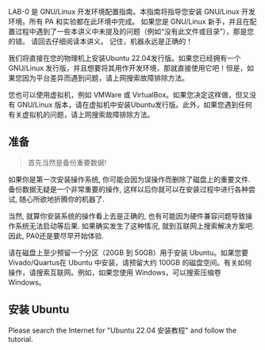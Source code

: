 LAB-0 是 GNU/Linux 开发环境配置指南。本指南将指导您安装 GNU/Linux 开发环境。所有 PA 和实验都在此环境中完成。 如果您是 GNU/Linux 新手，并且在配置过程中遇到了一些本讲义中未提及的问题（例如“没有此文件或目录”），那是您的错。 请回去仔细阅读本讲义。 记住，机器永远是正确的！

我们将直接在您的物理机上安装Ubuntu 22.04发行版。如果您已经拥有一个 GNU/Linux 发行版，并且想要将其用作开发环境，那就直接使用它吧！但是，如果您因为平台差异而遇到问题，请上网搜索故障排除方法。

您也可以使用虚拟机，例如 VMWare 或 VirtualBox。如果您决定这样做，但又没有 GNU/Linux 版本，请在虚拟机中安装Ubuntu发行版。此外，如果您遇到任何有关虚拟机的问题，请上网搜索故障排除方法。

## 准备
> 首先当然是备份重要数据!

如果你是第一次安装操作系统, 你可能会因为误操作而删除了磁盘上的重要文件. 备份数据无疑是一个非常重要的操作, 这样以后你就可以在安装过程中进行各种尝试, 随心所欲地折腾你的机器了.

当然, 就算你安装系统的操作看上去是正确的, 也有可能因为硬件兼容问题导致操作系统无法启动等后果. 如果确实发生了这种情况, 就到互联网上搜索解决方案吧. 因此, PA0还是要尽早开始体验.

请在磁盘上至少预留一个分区（20GB 到 50GB）用于安装 Ubuntu。如果您要Vivado/Quartus在 Ubuntu 中安装，请预留大约 100GB 的磁盘空间。有关如何操作，请搜索互联网。例如，如果您使用 Windows，可以搜索压缩卷 Windows。

## 安装 Ubuntu
Please search the Internet for "Ubuntu 22.04 安装教程" and follow the tutorial.